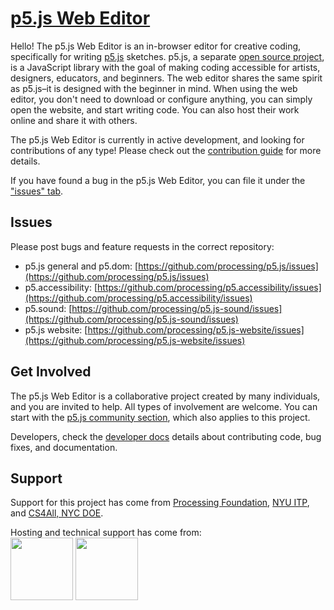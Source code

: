 # [p5.js Web Editor](https://editor.p5js.org)

Hello! The p5.js Web Editor is an in-browser editor for creative coding, specifically for writing [p5.js](https://p5js.org/) sketches. p5.js, a separate [open source project](https://github.com/processing/p5.js), is a JavaScript library with the goal of making coding accessible for artists, designers, educators, and beginners. The web editor shares the same spirit as p5.js–it is designed with the beginner in mind. When using the web editor, you don't need to download or configure anything, you can simply open the website, and start writing code. You can also host their work online and share it with others. 

The p5.js Web Editor is currently in active development, and looking for contributions of any type! Please check out the [contribution guide](https://github.com/processing/p5.js-web-editor/blob/master/.github/CONTRIBUTING.md) for more details.

If you have found a bug in the p5.js Web Editor, you can file it under the ["issues" tab](https://github.com/processing/p5.js-web-editor/issues).

## Issues

Please post bugs and feature requests in the correct repository:

* p5.js general and p5.dom: [https://github.com/processing/p5.js/issues](https://github.com/processing/p5.js/issues)
* p5.accessibility: [https://github.com/processing/p5.accessibility/issues](https://github.com/processing/p5.accessibility/issues)
* p5.sound: [https://github.com/processing/p5.js-sound/issues](https://github.com/processing/p5.js-sound/issues)
* p5.js website: [https://github.com/processing/p5.js-website/issues](https://github.com/processing/p5.js-website/issues)

## Get Involved

The p5.js Web Editor is a collaborative project created by many individuals, and you are invited to help. All types of involvement are welcome. You can start with the [p5.js community section](https://p5js.org/community), which also applies to this project. 

Developers, check the [developer docs](https://github.com/processing/p5.js-web-editor/blob/master/developer_docs/) details about contributing code, bug fixes, and documentation.

## Support

Support for this project has come from [Processing Foundation](https://processingfoundation.org/), [NYU ITP](https://tisch.nyu.edu/itp), and [CS4All, NYC DOE](http://cs4all.nyc/). 

Hosting and technical support has come from: <br />
<a href="https://www.browserstack.com/" target="_blank"><img width="100" src="https://user-images.githubusercontent.com/6063380/46976166-ab280a80-d096-11e8-983b-18dd38c8cc9b.png" /></a> <a href="https://mlab.com" target="_blank"><img width="100" src="https://user-images.githubusercontent.com/6063380/46976572-dbbc7400-d097-11e8-89fe-c7bb08ed0775.png" /></a>

